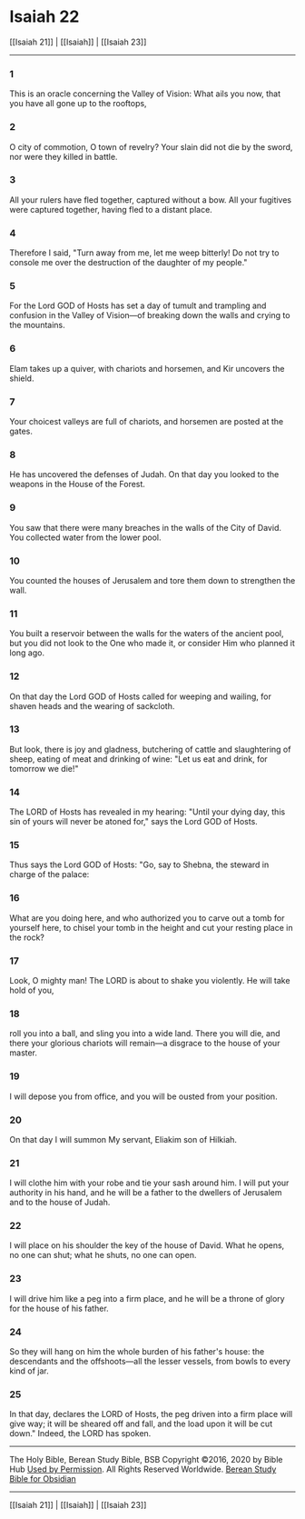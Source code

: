 # Isaiah 22

[[Isaiah 21]] | [[Isaiah]] | [[Isaiah 23]]

---

### 1
This is an oracle concerning the Valley of Vision: What ails you now, that you have all gone up to the rooftops,

### 2
O city of commotion, O town of revelry? Your slain did not die by the sword, nor were they killed in battle.

### 3
All your rulers have fled together, captured without a bow. All your fugitives were captured together, having fled to a distant place.

### 4
Therefore I said, "Turn away from me, let me weep bitterly! Do not try to console me over the destruction of the daughter of my people."

### 5
For the Lord GOD of Hosts has set a day of tumult and trampling and confusion in the Valley of Vision—of breaking down the walls and crying to the mountains.

### 6
Elam takes up a quiver, with chariots and horsemen, and Kir uncovers the shield.

### 7
Your choicest valleys are full of chariots, and horsemen are posted at the gates.

### 8
He has uncovered the defenses of Judah. On that day you looked to the weapons in the House of the Forest.

### 9
You saw that there were many breaches in the walls of the City of David. You collected water from the lower pool.

### 10
You counted the houses of Jerusalem and tore them down to strengthen the wall.

### 11
You built a reservoir between the walls for the waters of the ancient pool, but you did not look to the One who made it, or consider Him who planned it long ago.

### 12
On that day the Lord GOD of Hosts called for weeping and wailing, for shaven heads and the wearing of sackcloth.

### 13
But look, there is joy and gladness, butchering of cattle and slaughtering of sheep, eating of meat and drinking of wine: "Let us eat and drink, for tomorrow we die!"

### 14
The LORD of Hosts has revealed in my hearing: "Until your dying day, this sin of yours will never be atoned for," says the Lord GOD of Hosts.

### 15
Thus says the Lord GOD of Hosts: "Go, say to Shebna, the steward in charge of the palace:

### 16
What are you doing here, and who authorized you to carve out a tomb for yourself here, to chisel your tomb in the height and cut your resting place in the rock?

### 17
Look, O mighty man! The LORD is about to shake you violently. He will take hold of you,

### 18
roll you into a ball, and sling you into a wide land. There you will die, and there your glorious chariots will remain—a disgrace to the house of your master.

### 19
I will depose you from office, and you will be ousted from your position.

### 20
On that day I will summon My servant, Eliakim son of Hilkiah.

### 21
I will clothe him with your robe and tie your sash around him. I will put your authority in his hand, and he will be a father to the dwellers of Jerusalem and to the house of Judah.

### 22
I will place on his shoulder the key of the house of David. What he opens, no one can shut; what he shuts, no one can open.

### 23
I will drive him like a peg into a firm place, and he will be a throne of glory for the house of his father.

### 24
So they will hang on him the whole burden of his father's house: the descendants and the offshoots—all the lesser vessels, from bowls to every kind of jar.

### 25
In that day, declares the LORD of Hosts, the peg driven into a firm place will give way; it will be sheared off and fall, and the load upon it will be cut down." Indeed, the LORD has spoken.

---

The Holy Bible, Berean Study Bible, BSB
Copyright ©2016, 2020 by Bible Hub
[Used by Permission](https://berean.bible/terms.htm). All Rights Reserved Worldwide.
[Berean Study Bible for Obsidian](https://github.com/gapmiss/berean-study-bible-for-obsidian)

---

[[Isaiah 21]] | [[Isaiah]] | [[Isaiah 23]]

